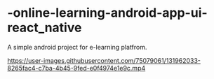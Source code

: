 # -online-learning-android-app-ui-react_native
A simple android project for e-learning platfrom.




https://user-images.githubusercontent.com/75079061/131962033-8265fac4-c7ba-4b45-9fed-e0f4974e1e9c.mp4



